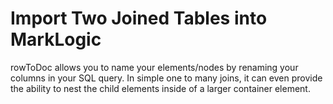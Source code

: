 # Import Two Joined Tables into MarkLogic

rowToDoc allows you to name your elements/nodes by renaming your columns in your SQL query.  In simple one to many joins, it can even provide the ability to nest the child elements inside of a larger container element.  